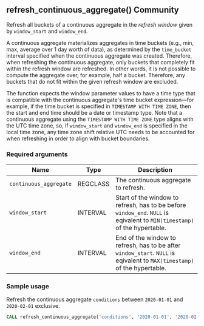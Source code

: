 ## refresh_continuous_aggregate() <tag type="community">Community</tag>

Refresh all buckets of a continuous aggregate in the _refresh window_
given by `window_start` and `window_end`.

A continuous aggregate materializes aggregates in time buckets (e.g.,
min, max, average over 1 day worth of data), as determined by the
`time_bucket` interval specified when the continuous aggregate was
created. Therefore, when refreshing the continuous aggregate, only
buckets that completely fit within the refresh window are
refreshed. In other words, it is not possible to compute the aggregate
over, for example, half a bucket. Therefore, any buckets that do not
fit within the given refresh window are excluded.

The function expects the window parameter values to have a time type
that is compatible with the continuous aggregate's time bucket
expression&mdash;for example, if the time bucket is specified in
`TIMESTAMP WITH TIME ZONE`, then the start and end time should be a
date or timestamp type. Note that a continuous aggregate using the
`TIMESTAMP WITH TIME ZONE` type aligns with the UTC time zone, so, if
`window_start` and `window_end` is specified in the local time zone,
any time zone shift relative UTC needs to be accounted for when
refreshing in order to align with bucket boundaries.


### Required arguments

|Name|Type|Description|
|---|---|---|
| `continuous_aggregate` | REGCLASS | The continuous aggregate to refresh. |
| `window_start` | INTERVAL | Start of the window to refresh, has to be before `window_end`. `NULL` is eqivalent to `MIN(timestamp)` of the hypertable. |
| `window_end` | INTERVAL | End of the window to refresh, has to be after `window_start`. `NULL` is eqivalent to `MAX(timestamp)` of the hypertable. |

### Sample usage

Refresh the continuous aggregate `conditions` between `2020-01-01` and
`2020-02-01` exclusive.

```sql
CALL refresh_continuous_aggregate('conditions', '2020-01-01', '2020-02-01');
```
